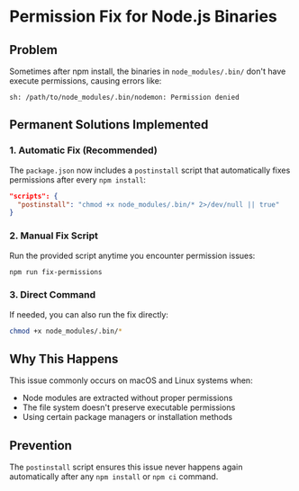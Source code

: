 # Permission Fix for Node.js Binaries

## Problem
Sometimes after npm install, the binaries in `node_modules/.bin/` don't have execute permissions, causing errors like:
```
sh: /path/to/node_modules/.bin/nodemon: Permission denied
```

## Permanent Solutions Implemented

### 1. Automatic Fix (Recommended)
The `package.json` now includes a `postinstall` script that automatically fixes permissions after every `npm install`:

```json
"scripts": {
  "postinstall": "chmod +x node_modules/.bin/* 2>/dev/null || true"
}
```

### 2. Manual Fix Script
Run the provided script anytime you encounter permission issues:
```bash
npm run fix-permissions
```

### 3. Direct Command
If needed, you can also run the fix directly:
```bash
chmod +x node_modules/.bin/*
```

## Why This Happens
This issue commonly occurs on macOS and Linux systems when:
- Node modules are extracted without proper permissions
- The file system doesn't preserve executable permissions
- Using certain package managers or installation methods

## Prevention
The `postinstall` script ensures this issue never happens again automatically after any `npm install` or `npm ci` command.

